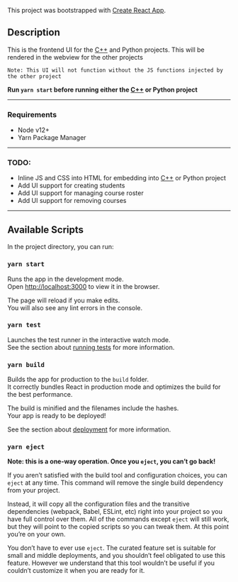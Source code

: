 This project was bootstrapped with [Create React App](https://github.com/facebook/create-react-app).


## Description

This is the frontend UI for the [C++](https://github.com/EricDunaway/CourseManager_cpp) and Python projects.
This will be rendered in the webview for the other projects

```
Note: This UI will not function without the JS functions injected by the other project
```

**Run `yarn start` before running either the [C++](https://github.com/EricDunaway/CourseManager_cpp) or Python project**
___
### Requirements

- Node v12+
- Yarn Package Manager
___
### TODO:

 - Inline JS and CSS into HTML for embedding into [C++](https://github.com/EricDunaway/CourseManager_cpp) or Python project
 - Add UI support for creating students
 - Add UI support for managing course roster
 - Add UI support for removing courses

___

## Available Scripts

In the project directory, you can run:

### `yarn start`

Runs the app in the development mode.<br />
Open [http://localhost:3000](http://localhost:3000) to view it in the browser.

The page will reload if you make edits.<br />
You will also see any lint errors in the console.

### `yarn test`

Launches the test runner in the interactive watch mode.<br />
See the section about [running tests](https://facebook.github.io/create-react-app/docs/running-tests) for more information.

### `yarn build`

Builds the app for production to the `build` folder.<br />
It correctly bundles React in production mode and optimizes the build for the best performance.

The build is minified and the filenames include the hashes.<br />
Your app is ready to be deployed!

See the section about [deployment](https://facebook.github.io/create-react-app/docs/deployment) for more information.

### `yarn eject`

**Note: this is a one-way operation. Once you `eject`, you can’t go back!**

If you aren’t satisfied with the build tool and configuration choices, you can `eject` at any time. This command will remove the single build dependency from your project.

Instead, it will copy all the configuration files and the transitive dependencies (webpack, Babel, ESLint, etc) right into your project so you have full control over them. All of the commands except `eject` will still work, but they will point to the copied scripts so you can tweak them. At this point you’re on your own.

You don’t have to ever use `eject`. The curated feature set is suitable for small and middle deployments, and you shouldn’t feel obligated to use this feature. However we understand that this tool wouldn’t be useful if you couldn’t customize it when you are ready for it.

